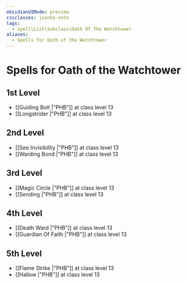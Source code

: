 ```yaml
---
obsidianUIMode: preview
cssclasses: json5e-note
tags:
  - spell\List\Subclass\Oath Of The Watchtower
aliases:
  - Spells for Oath of the Watchtower
---
```

# Spells for Oath of the Watchtower

## 1st Level

- [[Guiding Bolt \|"PHB"]] at class level 13
- [[Longstrider \|"PHB"]] at class level 13

## 2nd Level

- [[See Invisibility \|"PHB"]] at class level 13
- [[Warding Bond \|"PHB"]] at class level 13

## 3rd Level

- [[Magic Circle \|"PHB"]] at class level 13
- [[Sending \|"PHB"]] at class level 13

## 4th Level

- [[Death Ward \|"PHB"]] at class level 13
- [[Guardian Of Faith \|"PHB"]] at class level 13

## 5th Level

- [[Flame Strike \|"PHB"]] at class level 13
- [[Hallow \|"PHB"]] at class level 13
